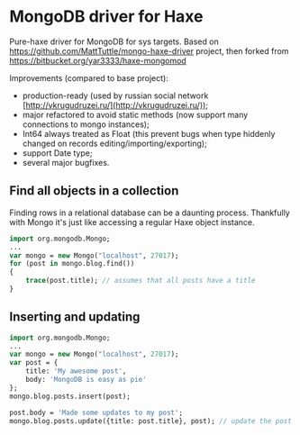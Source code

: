MongoDB driver for Haxe
====================================

Pure-haxe driver for MongoDB for sys targets. Based on https://github.com/MattTuttle/mongo-haxe-driver project, then forked from https://bitbucket.org/yar3333/haxe-mongomod

Improvements (compared to base project):

 * production-ready (used by russian social network [http://vkrugudruzei.ru/](http://vkrugudruzei.ru/));
 * major refactored to avoid static methods (now support many connections to mongo instances);
 * Int64 always treated as Float (this prevent bugs when type hiddenly changed on records editing/importing/exporting);
 * support Date type;
 * several major bugfixes.

Find all objects in a collection
------------------------------------
Finding rows in a relational database can be a daunting process. Thankfully with Mongo it's just like accessing a regular Haxe object instance.

```haxe
import org.mongodb.Mongo;
...
var mongo = new Mongo("localhost", 27017);
for (post in mongo.blog.find())
{
	trace(post.title); // assumes that all posts have a title
}
```

Inserting and updating
------------------------------------
```haxe
import org.mongodb.Mongo;
...
var mongo = new Mongo("localhost", 27017);
var post = {
	title: 'My awesome post',
	body: 'MongoDB is easy as pie'
};
mongo.blog.posts.insert(post);

post.body = 'Made some updates to my post';
mongo.blog.posts.update({title: post.title}, post); // update the post
```
